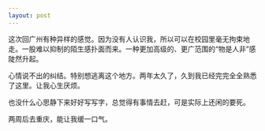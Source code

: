 ```yaml
---
layout: post
---
```

这次回广州有种异样的感觉。因为没有人认识我，所以可以在校园里毫无拘束地走。一股难以抑制的陌生感扑面而来。一种更加高级的、更广范围的“物是人非”感陡然升起。

心情说不出的纠结。特别想逃离这个地方。两年太久了，久到我已经完完全全熟悉了这里。让我心生厌烦。

也没什么心思静下来好好写写字，总觉得有事情去赶，可是实际上还闲的要死。

两周后去重庆，能让我缓一口气。